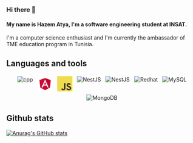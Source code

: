 ### Hi there 👋
#### My name is Hazem Atya, I'm a software engineering student at INSAT.
I'm a computer science enthusiast and I'm currently the ambassador of TME education program in Tunisia.

## Languages and tools
<p align="center">





<img src="https://upload.wikimedia.org/wikipedia/commons/thumb/1/18/ISO_C%2B%2B_Logo.svg/1822px-ISO_C%2B%2B_Logo.svg.png" alt="cpp" height="40" style="vertical-align:top; margin:4px">

  <img src="https://raw.githubusercontent.com/github/explore/80688e429a7d4ef2fca1e82350fe8e3517d3494d/topics/angular/angular.png" alt="Unreal Engine" height="40" style="vertical-align:top; margin:4px">
  <img src="https://raw.githubusercontent.com/github/explore/80688e429a7d4ef2fca1e82350fe8e3517d3494d/topics/javascript/javascript.png" alt="cpp" height="40" style="vertical-align:top; margin:4px">
  <img src="https://icon-icons.com/icons2/2107/PNG/64/file_type_nestjs_icon_130355.png" alt="NestJS" height="40" style="vertical-align:top; margin:4px">

<img src="https://user-images.githubusercontent.com/53778545/184982471-a7a789f8-7381-4df6-a31b-4043b1df8f49.png" alt="NestJS" height="40" style="vertical-align:top; margin:4px">

  <img src="https://upload.wikimedia.org/wikipedia/commons/thumb/d/d8/Red_Hat_logo.svg/1200px-Red_Hat_logo.svg.png" alt="Redhat" height="40" style="vertical-align:top; margin:4px">

<img src="https://logojinni.com/image/logos/mysql-501.svg" alt="MySQL" height="40" style="vertical-align:top; margin:4px">
  <img src="https://upload.wikimedia.org/wikipedia/commons/thumb/9/93/MongoDB_Logo.svg/2560px-MongoDB_Logo.svg.png" alt="MongoDB" height="40" style="vertical-align:top; margin:4px">

</p> 

## Github stats


[![Anurag's GitHub stats](https://github-readme-stats.vercel.app/api?username=hazem-atya&count_private=true&theme=tokyonight)](https://github.com/anuraghazra/github-readme-stats)
